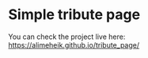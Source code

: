 # Simple tribute page

You can check the project live here:
https://alimeheik.github.io/tribute_page/
